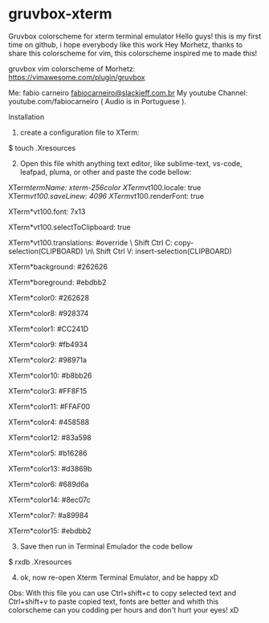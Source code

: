 # gruvbox-xterm
Gruvbox colorscheme for xterm terminal emulator
Hello guys! this is my first time on github, i hope everybody like this work
Hey Morhetz, thanks to share this colorscheme for vim, this colorscheme inspired me to made this!

gruvbox vim colorscheme of Morhetz:
https://vimawesome.com/plugin/gruvbox

Me: fabio carneiro <fabiocarneiro@slackjeff.com.br>
My youtube Channel: youtube.com/fabiocarneiro  ( Audio is in Portuguese ).

Installation

1) create a configuration file to XTerm: 

$ touch .Xresources

2) Open this file whith anything text editor, like sublime-text, vs-code, leafpad, pluma, or other
and paste the code bellow:

XTerm*termName: xterm-256color
XTerm*vt100.locale: true
XTerm*vt100.saveLinew: 4096
XTerm*vt100.renderFont: true

XTerm*vt100.font: 7x13

XTerm*vt100.selectToClipboard: true

XTerm*vt100.translations: #override \ Shift Ctrl <Key> C: copy-selection(CLIPBOARD) \n\ Shift Ctrl <Key> V: insert-selection(CLIPBOARD) 
  
XTerm*background: #262626

XTerm*boreground: #ebdbb2

XTerm*color0:     #262628

XTerm*color8:     #928374

XTerm*color1:     #CC241D

XTerm*color9:     #fb4934

XTerm*color2:     #98971a

XTerm*color10:    #b8bb26

XTerm*color3:     #FF8F15

XTerm*color11:    #FFAF00

XTerm*color4:     #458588

XTerm*color12:    #83a598

XTerm*color5:     #b16286

XTerm*color13:    #d3869b

XTerm*color6:     #689d6a

XTerm*color14:    #8ec07c

XTerm*color7:     #a89984

XTerm*color15:    #ebdbb2


3) Save then run in Terminal Emulador the code bellow

$ rxdb .Xresources

4) ok, now re-open Xterm Terminal Emulator, and be happy xD

Obs: With this file you can use Ctrl+shift+c to copy selected text and Ctrl+shift+v to paste copied text, fonts are better and whith this colorscheme can you codding per hours and don't hurt your eyes! xD

